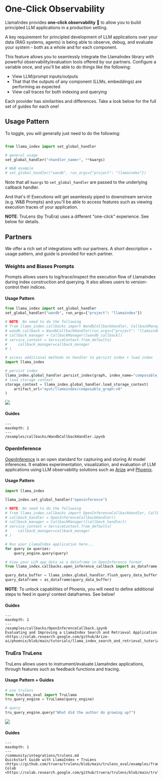 #  One-Click Observability

LlamaIndex provides **one-click observability**  🔭 to allow you to build principled LLM applications in a production setting.

A key requirement for principled development of LLM applications over your data (RAG systems, agents) is being able to observe, debug, and evaluate
your system - both as a whole and for each component.

This feature allows you to seamlessly integrate the LlamaIndex library with powerful observability/evaluation tools offered by our partners.
Configure a variable once, and you'll be able to do things like the following:
- View LLM/prompt inputs/outputs
- That that the outputs of any component (LLMs, embeddings) are performing as expected
- View call traces for both indexing and querying

Each provider has similarities and differences. Take a look below for the full set of guides for each one! 

## Usage Pattern

To toggle, you will generally just need to do the following:

```python

from llama_index import set_global_handler

# general usage
set_global_handler("<handler_name>", **kwargs)

# W&B example
# set_global_handler("wandb", run_args={"project": "llamaindex"})

```

Note that all `kwargs` to `set_global_handler` are passed to the underlying callback handler.

And that's it! Executions will get seamlessly piped to downstream service (e.g. W&B Prompts) and you'll be able to access features such as viewing execution traces of your application.

**NOTE**: TruLens (by TruEra) uses a different "one-click" experience. See below for details.

## Partners

We offer a rich set of integrations with our partners. A short description + usage pattern, and guide is provided for each partner.


### Weights and Biases Prompts

Prompts allows users to log/trace/inspect the execution flow of LlamaIndex during index construction and querying. It also allows users to version-control their indices.

#### Usage Pattern

```python
from llama_index import set_global_handler
set_global_handler("wandb", run_args={"project": "llamaindex"})

# NOTE: No need to do the following
# from llama_index.callbacks import WandbCallbackHandler, CallbackManager
# wandb_callback = WandbCallbackHandler(run_args={"project": "llamaindex"})
# callback_manager = CallbackManager([wandb_callback])
# service_context = ServiceContext.from_defaults(
#     callback_manager=callback_manager
# )

# access additional methods on handler to persist index + load index
import llama_index

# persist index
llama_index.global_handler.persist_index(graph, index_name="composable_graph")
# load storage context
storage_context = llama_index.global_handler.load_storage_context(
    artifact_url="ayut/llamaindex/composable_graph:v0"
)

```

![](/_static/integrations/wandb.png)

#### Guides
```{toctree}
---
maxdepth: 1
---
/examples/callbacks/WandbCallbackHandler.ipynb
```

### OpenInference

[OpenInference](https://github.com/Arize-ai/open-inference-spec) is an open standard for capturing and storing AI model inferences. It enables experimentation, visualization, and evaluation of LLM applications using LLM observability solutions such as [Arize](https://arize.com/) and [Phoenix](https://github.com/Arize-ai/phoenix).

#### Usage Pattern

```python
import llama_index

llama_index.set_global_handler("openinference")

# NOTE: No need to do the following
# from llama_index.callbacks import OpenInferenceCallbackHandler, CallbackManager
# callback_handler = OpenInferenceCallbackHandler()
# callback_manager = CallbackManager([callback_handler])
# service_context = ServiceContext.from_defaults(
#     callback_manager=callback_manager
# )

# Run your LlamaIndex application here...
for query in queries:
    query_engine.query(query)

# View your LLM app data as a dataframe in OpenInference format.
from llama_index.callbacks.open_inference_callback import as_dataframe

query_data_buffer = llama_index.global_handler.flush_query_data_buffer()
query_dataframe = as_dataframe(query_data_buffer)
```

**NOTE**: To unlock capabilities of Phoenix, you will need to define additional steps to feed in query/ context dataframes. See below!

#### Guides
```{toctree}
---
maxdepth: 1
---
/examples/callbacks/OpenInferenceCallback.ipynb
Evaluating and Improving a LlamaIndex Search and Retrieval Application <https://colab.research.google.com/github/Arize-ai/phoenix/blob/main/tutorials/llama_index_search_and_retrieval_tutorial.ipynb>
```


### TruEra TruLens

TruLens allows users to instrument/evaluate LlamaIndex applications, through features such as feedback functions and tracing.

#### Usage Pattern + Guides

```python
# use trulens
from trulens_eval import TruLlama
tru_query_engine = TruLlama(query_engine)

# query 
tru_query_engine.query("What did the author do growing up?")

```
![](/_static/integrations/trulens.png)

#### Guides

```{toctree}
---
maxdepth: 1
---
/community/integrations/trulens.md
Quickstart Guide with LlamaIndex + TruLens <https://github.com/truera/trulens/blob/main/trulens_eval/examples/frameworks/llama_index/llama_index_quickstart.ipynb>
Colab <https://colab.research.google.com/github/truera/trulens/blob/main/trulens_eval/examples/frameworks/llama_index/llama_index_quickstart.ipynb>
```


